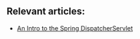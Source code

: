   ## Relevant articles:

- [An Intro to the Spring DispatcherServlet](https://www.baeldung.com/spring-dispatcherservlet)

